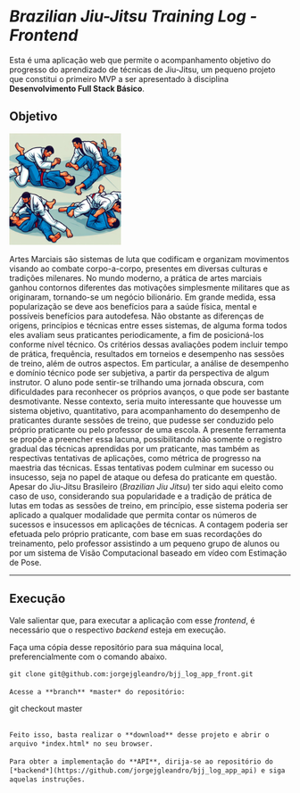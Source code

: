# *Brazilian Jiu-Jitsu Training Log - Frontend*

Esta é uma aplicação web que permite o acompanhamento objetivo do progresso do aprendizado de técnicas de Jiu-Jitsu, um pequeno projeto que constitui o primeiro MVP a ser apresentado à disciplina **Desenvolvimento Full Stack Básico**.

## Objetivo

<img src="./img/positions.jpg" alt="Brazilian Jiu-Jitsu Training Image" title="Brazilian Jiu-Jitsu Training Image" width="200"/>

Artes Marciais são sistemas de luta que codificam e organizam movimentos visando ao combate corpo-a-corpo, presentes em diversas culturas e tradições milenares.
No mundo moderno, a prática de artes marciais ganhou contornos diferentes das motivações simplesmente militares que as originaram, tornando-se um negócio bilionário. Em grande medida, essa popularização se deve aos benefícios para a saúde física, mental e  possíveis benefícios para autodefesa.
Não obstante as diferenças de origens, princípios e técnicas entre esses sistemas, de alguma forma todos eles avaliam seus praticantes periodicamente, a fim de posicioná-los conforme nível técnico. Os critérios dessas avaliações podem incluir tempo de prática, frequência, resultados em torneios e desempenho nas sessões de treino, além de outros aspectos.
Em particular, a análise de desempenho e domínio técnico pode ser subjetiva, a partir da perspectiva de algum instrutor. O aluno pode sentir-se trilhando uma jornada obscura, com dificuldades para reconhecer os próprios avanços, o que pode ser bastante desmotivante.
Nesse contexto, seria muito interessante que houvesse um sistema objetivo, quantitativo, para acompanhamento do desempenho de praticantes durante sessões de treino, que pudesse ser conduzido pelo próprio praticante ou pelo professor de uma escola.
A presente ferramenta se propõe a preencher essa lacuna, possibilitando não somente o registro gradual das técnicas aprendidas por um praticante, mas também as respectivas tentativas de aplicações, como métrica de progresso na maestria das técnicas. Essas tentativas podem culminar em sucesso ou insucesso, seja no papel de ataque ou defesa do praticante em questão.
Apesar do Jiu-Jitsu Brasileiro (*Brazilian Jiu Jitsu*) ter sido aqui eleito como caso de uso, considerando sua popularidade e a tradição de prática de lutas em todas as sessões de treino, em princípio, esse sistema poderia ser aplicado a qualquer modalidade que permita contar os números de sucessos e insucessos em aplicações de técnicas. A contagem poderia ser efetuada pelo próprio praticante, com base em suas recordações do treinamento, pelo professor assistindo a um pequeno grupo de alunos ou por um sistema de Visão Computacional baseado em vídeo com Estimação de Pose.

---
## Execução

Vale salientar que, para executar a aplicação com esse *frontend*, é necessário que o respectivo *backend* esteja em execução.

Faça uma cópia desse repositório para sua máquina local, preferencialmente com o comando abaixo.
```
git clone git@github.com:jorgejgleandro/bjj_log_app_front.git

Acesse a **branch** *master* do repositório:

```
git checkout master
```

Feito isso, basta realizar o **download** desse projeto e abrir o arquivo *index.html* no seu browser.

Para obter a implementação do **API**, dirija-se ao repositório do [*backend*](https://github.com/jorgejgleandro/bjj_log_app_api) e siga aquelas instruções.
